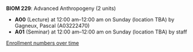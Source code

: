 **BIOM 229**: Advanced Anthropogeny (2 units)

- **A00** (Lecture) at 12:00 am–12:00 am on Sunday (location TBA) by Gagneux, Pascal (A03222470)
- **A01** (Seminar) at 12:00 am–12:00 am on Sunday (location TBA) by staff

[Enrollment numbers over time](./BIOM229.tsv)
